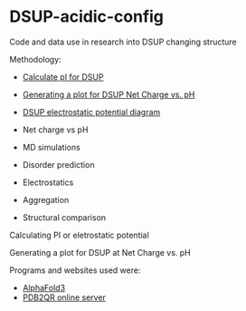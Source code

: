 # DSUP-acidic-config
Code and data use in research into DSUP changing structure

Methodology:
- [Calculate pI for DSUP](Calculate-isoelectric-point/)
- [Generating a plot for DSUP Net Charge vs. pH](https://github.com/Katherine-Brown-8000/DSUP-acidic-config/tree/main/Net-charge-plot)
- [DSUP electrostatic potential diagram](https://github.com/Katherine-Brown-8000/DSUP-acidic-config/tree/main/DSUP%20electrostatic%20potential%20diagram)

- Net charge vs pH
- MD simulations
- Disorder prediction
- Electrostatics
- Aggregation
- Structural comparison


Calculating PI or eletrostatic potential

Generating a plot for DSUP at Net Charge vs. pH


Programs and websites used were:
 - [AlphaFold3](https://alphafoldserver.com/welcome)
 - [PDB2QR online server](https://server.poissonboltzmann.org/pdb2pqr)

